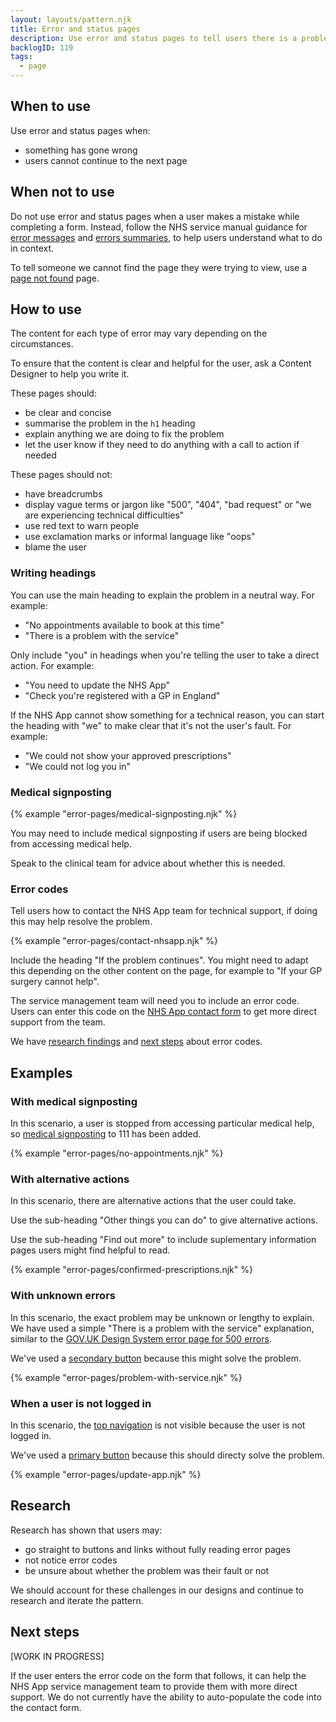 ```yaml
---
layout: layouts/pattern.njk
title: Error and status pages
description: Use error and status pages to tell users there is a problem. Explain what has happened and what they can do next.
backlogID: 119
tags:
  - page
---
```


## When to use

Use error and status pages when:

- something has gone wrong
- users cannot continue to the next page

## When not to use

Do not use error and status pages when a user makes a mistake while completing a form. Instead, follow the NHS service manual guidance for [error messages](https://service-manual.nhs.uk/design-system/components/error-message) and [errors summaries](https://service-manual.nhs.uk/design-system/components/error-summary), to help users understand what to do in context.

To tell someone we cannot find the page they were trying to view, use a [page not found](/patterns/page-not-found) page.

## How to use

The content for each type of error may vary depending on the circumstances.

To ensure that the content is clear and helpful for the user, ask a Content Designer to help you write it.

These pages should:

- be clear and concise
- summarise the problem in the <code>h1</code> heading
- explain anything we are doing to fix the problem
- let the user know if they need to do anything with a call to action if needed

These pages should not:

- have breadcrumbs
- display vague terms or jargon like "500", "404", "bad request" or "we are experiencing technical difficulties"
- use red text to warn people
- use exclamation marks or informal language like "oops"
- blame the user

### Writing headings

You can use the main heading to explain the problem in a neutral way. For example:

- "No appointments available to book at this time"
- "There is a problem with the service"

Only include "you" in headings when you're telling the user to take a direct action. For example:

- "You need to update the NHS App"
- "Check you're registered with a GP in England"

If the NHS App cannot show something for a technical reason, you can start the heading with "we" to make clear that it's not the user's fault. For example:

- "We could not show your approved prescriptions"
- "We could not log you in"

### Medical signposting

{% example "error-pages/medical-signposting.njk" %}

You may need to include medical signposting if users are being blocked from accessing medical help.

Speak to the clinical team for advice about whether this is needed.

### Error codes

Tell users how to contact the NHS App team for technical support, if doing this may help resolve the problem.

{% example "error-pages/contact-nhsapp.njk" %}

Include the heading "If the problem continues". You might need to adapt this depending on the other content on the page, for example to "If your GP surgery cannot help".

The service management team will need you to include an error code. Users can enter this code on the [NHS App contact form](https://www.nhs.uk/contact-us/nhs-app-contact-us/) to get more direct support from the team.

We have [research findings](#research) and [next steps](#next-steps) about error codes.

## Examples

### With medical signposting

In this scenario, a user is stopped from accessing particular medical help, so [medical signposting](#medical-signposting) to 111 has been added.

{% example "error-pages/no-appointments.njk" %}

### With alternative actions

In this scenario, there are alternative actions that the user could take.

Use the sub-heading "Other things you can do" to give alternative actions.

Use the sub-heading "Find out more" to include suplementary information pages users might find helpful to read.

{% example "error-pages/confirmed-prescriptions.njk" %}

### With unknown errors

In this scenario, the exact problem may be unknown or lengthy to explain. We have used a simple "There is a problem with the service" explanation, similar to the [GOV.UK Design System error page for 500 errors](https://design-system.service.gov.uk/patterns/problem-with-the-service-pages/).

We've used a [secondary button](/components/buttons#secondary-button) because this might solve the problem.

{% example "error-pages/problem-with-service.njk" %}

### When a user is not logged in

In this scenario, the [top navigation](/components/top-navigation) is not visible because the user is not logged in.

We've used a [primary button](/components/buttons#primary-button) because this should directy solve the problem.

{% example "error-pages/update-app.njk" %}

## Research

Research has shown that users may:

- go straight to buttons and links without fully reading error pages
- not notice error codes
- be unsure about whether the problem was their fault or not

We should account for these challenges in our designs and continue to research and iterate the pattern.

## Next steps

[WORK IN PROGRESS]

If the user enters the error code on the form that follows, it can help the NHS App service management team to provide them with more direct support. We do not currently have the ability to auto-populate the code into the contact form.
